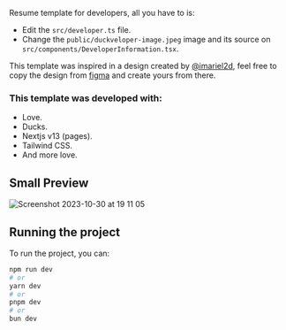 Resume template for developers, all you have to is:
- Edit the `src/developer.ts` file.
- Change the `public/duckveloper-image.jpeg` image and its source on `src/components/DeveloperInformation.tsx`.

This template was inspired in a design created by [@imariel2d](https://github.com/imariel2d), feel free to copy the design from [figma](https://www.figma.com/file/4GTalAjzu8SCSnzDiAR26E/Untitled?type=design&node-id=0%3A1&mode=design&t=imli2hy3nDFA1O8K-1) and create yours from there.

### This template was developed with:
- Love.
- Ducks.
- Nextjs v13 (pages).
- Tailwind CSS.
- And more love.

## Small Preview
![Screenshot 2023-10-30 at 19 11 05](https://github.com/tepachelabs/ducksume-01/assets/48496610/23e865c0-ec21-4d56-a512-af1af89efd24)



## Running the project

To run the project, you can:

```bash
npm run dev
# or
yarn dev
# or
pnpm dev
# or
bun dev
```
